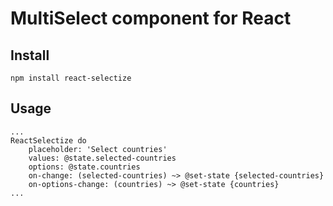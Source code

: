 # MultiSelect component for React

## Install

`npm install react-selectize`

## Usage

```
...
ReactSelectize do     
    placeholder: 'Select countries'
    values: @state.selected-countries
    options: @state.countries
    on-change: (selected-countries) ~> @set-state {selected-countries}
    on-options-change: (countries) ~> @set-state {countries}    
...
```